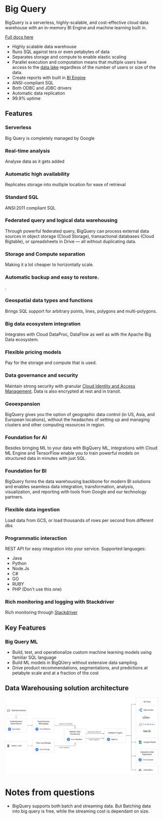 # Big Query
BigQuery is a serverless, highly-scalable, and cost-effective cloud data warehouse with an in-memory BI Engine and machine learning built in.

[Full docs here](https://cloud.google.com/bigquery/)

* Highly scalable data warehouse
* Runs SQL against tera or even petabytes of data
* Separates storage and compute to enable elastic scaling
* Parallel execution and computation means that multiple users have access to the [data lake](./cloud_storage_data_lake.md) regardless of the number of users or size of the data.
* Create reports with built in [BI Engine](./bi_engine.md)
* ANSI-compliant SQL
* Both ODBC and JDBC drivers 
* Automatic data replication
* 99.9% uptime

## Features
### Serverless
Big Query is completely managed by Google

### Real-time analysis
Analyse data as it gets added

### Automatic high availability
Replicates storage into multiple location for ease of retrieval

### Standard SQL
ANSI:2011 compliant SQL

### Federated query and logical data warehousing
Through powerful federated query, BigQuery can process external data sources in object storage (Cloud Storage), transactional databases (Cloud Bigtable), or spreadsheets in Drive — all without duplicating data.

### Storage and Compute separation 
Making it a lot cheaper to horizontally scale.

### Automatic backup and easy to restore.
.

### Geospatial data types and functions
Brings SQL support for arbitrary points, lines, polygons and multi-polygons.

### Big data ecosystem integration
Integrates with Cloud DataProc, DataFlow as well as with the Apache Big Data ecosystem.

### Flexible pricing models
Pay for the storage and compute that is used.

### Data governance and security
Maintain strong security with granular [Cloud Identity and Access Management](./access_control.md). Data is also encrypted at rest and in transit.

### Geoexpansion
BigQuery gives you the option of geographic data control (in US, Asia, and European locations), without the headaches of setting up and managing clusters and other computing resources in region.

### Foundation for AI
Besides bringing ML to your data with BigQuery ML, integrations with Cloud ML Engine and TensorFlow enable you to train powerful models on structured data in minutes with just SQL.

### Foundation for BI
BigQuery forms the data warehousing backbone for modern BI solutions and enables seamless data integration, transformation, analysis, visualization, and reporting with tools from Google and our technology partners.

### Flexible data ingestion
Load data from GCS, or load thousands of rows per second from different dbs

### Programmatic interaction
REST API for easy integration into your service. 
Supported languages:
* Java
* Python
* Node.Js
* C#
* GO
* RUBY
* PHP (Don't use this one)

### Rich monitoring and logging with Stackdriver
Rich monitoring through [Stackdriver](../logging/audit_logs.md)


## Key Features
### Big Query ML
* Build, test, and operationalize custom machine learning models using familiar SQL language
* Build ML models in BigQUery without extensive data sampling.
* Drive product recommendations, segmentations, and predictions at petabyte scale and at a fraction of the cost


## Data Warehousing solution architecture 
<img src="../../recources/data-warehousing-solution-architecture.svg" style="background: white">

# Notes from questions
- BigQuery supports both batch and streaming data. But Batching data into big query is free, while the streaming cost is dependant on size.
